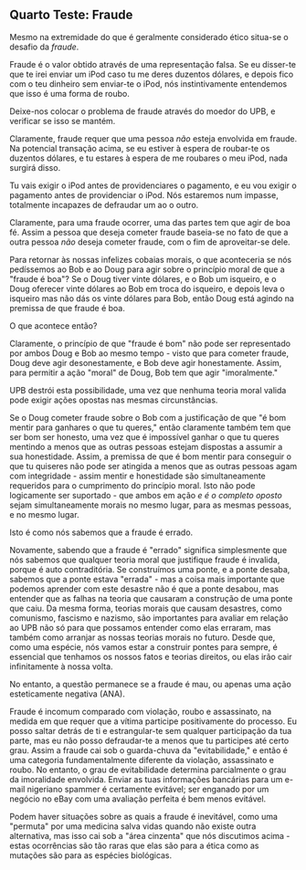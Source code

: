 ## Quarto Teste: Fraude

Mesmo na extremidade do que é geralmente considerado ético situa-se o desafio da *fraude*.

Fraude é o valor obtido através de uma representação falsa. Se eu disser-te que te irei enviar um iPod caso tu me deres duzentos dólares, e depois fico com o teu dinheiro sem enviar-te o iPod, nós instintivamente entendemos que isso é uma forma de roubo.

Deixe-nos colocar o problema de fraude através do moedor do UPB, e verificar se isso se mantém.

Claramente, fraude requer que uma pessoa *não* esteja envolvida em fraude. Na potencial transação acima, se eu estiver à espera de roubar-te os duzentos dólares, e tu estares à espera de me roubares o meu iPod, nada surgirá disso.

Tu vais exigir o iPod antes de providenciares o pagamento, e eu vou exigir o pagamento antes de providenciar o iPod. Nós estaremos num impasse, totalmente incapazes de defraudar um ao o outro.

Claramente, para uma fraude ocorrer, uma das partes tem que agir de boa fé. Assim a pessoa que deseja cometer fraude baseia-se no fato de que a outra pessoa *não* deseja cometer fraude, com o fim de aproveitar-se dele.

Para retornar às nossas infelizes cobaias morais, o que aconteceria se nós pedíssemos ao Bob e ao Doug para agir sobre o princípio moral de que a "fraude é boa"? Se o Doug tiver vinte dólares, e o Bob um isqueiro, e o Doug oferecer vinte dólares ao Bob em troca do isqueiro, e depois leva o isqueiro mas não dás os vinte dólares para Bob, então Doug está agindo na premissa de que fraude é boa.

O que acontece então?

Claramente, o princípio de que "fraude é bom" não pode ser representado por ambos Doug e Bob ao mesmo tempo - visto que para cometer fraude, Doug deve agir desonestamente, e Bob deve agir honestamente. Assim, para permitir a ação "moral" de Doug, Bob tem que agir "imoralmente."

UPB destrói esta possibilidade, uma vez que nenhuma teoria moral valida pode exigir ações opostas nas mesmas circunstâncias.

Se o Doug cometer fraude sobre o Bob com a justificação de que "é bom mentir para ganhares o que tu queres," então claramente também tem que ser bom ser honesto, uma vez que é impossível ganhar o que tu queres mentindo a menos que as outras pessoas estejam dispostas a assumir a sua honestidade. Assim, a premissa de que é bom mentir para conseguir o que tu quiseres não pode ser atingida a menos que as outras pessoas agam com integridade - assim mentir e honestidade são simultaneamente requeridos para o cumprimento do princípio moral. Isto não pode logicamente ser suportado - que ambos em ação *e é o completo oposto* sejam simultaneamente morais no mesmo lugar, para as mesmas pessoas, e no mesmo lugar.

Isto é como nós sabemos que a fraude é errado.

Novamente, sabendo que a fraude é "errado" significa simplesmente que nós sabemos que qualquer teoria moral que justifique fraude é invalida, porque é auto contraditória. Se construímos uma ponte, e a ponte desaba, sabemos que a ponte estava "errada" - mas a coisa mais importante que podemos aprender com este desastre não é que a ponte desabou, mas entender que as falhas na teoria que causaram a construção de uma ponte que caiu. Da mesma forma, teorias morais que causam desastres, como comunismo, fascismo e nazismo, são importantes para avaliar em relação ao UPB não só para que possamos entender como elas erraram, mas também como arranjar as nossas teorias morais no futuro. Desde que, como uma espécie, nós vamos estar a construir pontes para sempre, é essencial que tenhamos os nossos fatos e teorias direitos, ou elas irão cair infinitamente à nossa volta.

No entanto, a questão permanece se a fraude é mau, ou apenas uma ação esteticamente negativa (ANA).

Fraude é incomum comparado com violação, roubo e assassinato, na medida em que requer que a vítima participe positivamente do processo. Eu posso saltar detrás de ti e estrangular-te sem qualquer participação da tua parte, mas eu não posso defraudar-te a menos que tu participes até certo grau. Assim a fraude cai sob o guarda-chuva da "evitabilidade," e então é uma categoria fundamentalmente diferente da violação, assassinato e roubo. No entanto, o grau de evitabilidade determina parcialmente o grau da imoralidade envolvida. Enviar as tuas informações bancárias para um e-mail nigeriano spammer é certamente evitável; ser enganado por um negócio no eBay com uma avaliação perfeita é bem menos evitável.

Podem haver situações sobre as quais a fraude é inevitável, como uma "permuta" por uma medicina salva vidas quando não existe outra alternativa, mas isso cai sob a "área cinzenta" que nós discutimos acima - estas ocorrências são tão raras que elas são para a ética como as mutações são para as espécies biológicas. 
